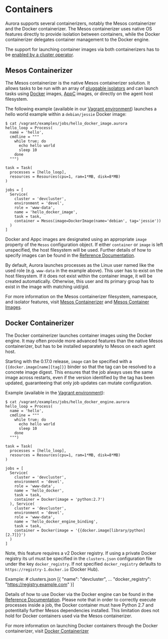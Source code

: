 Containers
==========

Aurora supports several containerizers, notably the Mesos containerizer and the Docker
containerizer. The Mesos containerizer uses native OS features directly to provide isolation between
containers, while the Docker containerizer delegates container management to the Docker engine.

The support for launching container images via both containerizers has to be
[enabled by a cluster operator](../../operations/configuration/#containers).

Mesos Containerizer
-------------------

The Mesos containerizer is the native Mesos containerizer solution. It allows tasks to be
run with an array of [pluggable isolators](../resource-isolation/) and can launch tasks using
[Docker](https://github.com/docker/docker/blob/master/image/spec/v1.md) images,
[AppC](https://github.com/appc/spec/blob/master/SPEC.md) images, or directly on the agent host
filesystem.

The following example (available in our [Vagrant environment](../../getting-started/vagrant/))
launches a hello world example within a `debian/jessie` Docker image:

    $ cat /vagrant/examples/jobs/hello_docker_image.aurora
    hello_loop = Process(
      name = 'hello',
      cmdline = """
        while true; do
          echo hello world
          sleep 10
        done
      """)

    task = Task(
      processes = [hello_loop],
      resources = Resources(cpu=1, ram=1*MB, disk=8*MB)
    )

    jobs = [
      Service(
        cluster = 'devcluster',
        environment = 'devel',
        role = 'www-data',
        name = 'hello_docker_image',
        task = task,
        container = Mesos(image=DockerImage(name='debian', tag='jessie'))
      )
    ]

Docker and Appc images are designated using an appropriate `image` property of the `Mesos`
configuration object. If either `container` or `image` is left unspecified, the host filesystem
will be used. Further details of how to specify images can be found in the
[Reference Documentation](../../reference/configuration/#mesos-object).

By default, Aurora launches processes as the Linux user named like the used role (e.g. `www-data`
in the example above). This user has to exist on the host filesystem. If it does not exist within
the container image, it will be created automatically. Otherwise, this user and its primary group
has to exist in the image with matching uid/gid.

For more information on the Mesos containerizer filesystem, namespace, and isolator features, visit
[Mesos Containerizer](http://mesos.apache.org/documentation/latest/mesos-containerizer/) and
[Mesos Container Images](http://mesos.apache.org/documentation/latest/container-image/).


Docker Containerizer
--------------------

The Docker containerizer launches container images using the Docker engine. It may often provide
more advanced features than the native Mesos containerizer, but has to be installed separately to
Mesos on each agent host.

Starting with the 0.17.0 release, `image` can be specified with a `{{docker.image[name][tag]}}` binder so that
the tag can be resolved to a concrete image digest. This ensures that the job always uses the same image
across restarts, even if the version identified by the tag has been updated, guaranteeing that only job
updates can mutate configuration.

Example (available in the [Vagrant environment](../../getting-started/vagrant/)):

    $ cat /vagrant/examples/jobs/hello_docker_engine.aurora
    hello_loop = Process(
      name = 'hello',
      cmdline = """
        while true; do
          echo hello world
          sleep 10
        done
      """)

    task = Task(
      processes = [hello_loop],
      resources = Resources(cpu=1, ram=1*MB, disk=8*MB)
    )

    jobs = [
      Service(
        cluster = 'devcluster',
        environment = 'devel',
        role = 'www-data',
        name = 'hello_docker',
        task = task,
        container = Docker(image = 'python:2.7')
      ), Service(
        cluster = 'devcluster',
        environment = 'devel',
        role = 'www-data',
        name = 'hello_docker_engine_binding',
        task = task,
        container = Docker(image = '{{docker.image[library/python][2.7]}}')
      )
    ]

Note, this feature requires a v2 Docker registry. If using a private Docker registry its url
must be specified in the `clusters.json` configuration file under the key `docker_registry`.
If not specified `docker_registry` defaults to `https://registry-1.docker.io` (Docker Hub).

Example:
    # clusters.json
    [{
      "name": "devcluster",
      ...
      "docker_registry": "https://registry.example.com"
    }]

Details of how to use Docker via the Docker engine can be found in the
[Reference Documentation](../../reference/configuration/#docker-object). Please note that in order to
correctly execute processes inside a job, the Docker container must have Python 2.7 and potentitally
further Mesos dependencies installed. This limitation does not hold for Docker containers used via
the Mesos containerizer.

For more information on launching Docker containers through the Docker containerizer, visit
[Docker Containerizer](http://mesos.apache.org/documentation/latest/docker-containerizer/)
